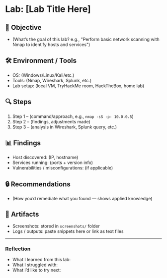 # Lab: [Lab Title Here]

## 🎯 Objective
- (What’s the goal of this lab? e.g., "Perform basic network scanning with Nmap to identify hosts and services")

## 🛠 Environment / Tools
- OS: (Windows/Linux/Kali/etc.)
- Tools: (Nmap, Wireshark, Splunk, etc.)
- Lab setup: (local VM, TryHackMe room, HackTheBox, home lab)

## 🔍 Steps
1. Step 1 – (command/approach, e.g., `nmap -sS -p- 10.0.0.5`)
2. Step 2 – (findings, adjustments made)
3. Step 3 – (analysis in Wireshark, Splunk query, etc.)

## 📊 Findings
- Host discovered: (IP, hostname)
- Services running: (ports + version info)
- Vulnerabilities / misconfigurations: (if applicable)

## 🔒 Recommendations
- (How you’d remediate what you found — shows applied knowledge)

## 📎 Artifacts
- Screenshots: stored in `screenshots/` folder  
- Logs / outputs: paste snippets here or link as text files

---

### Reflection
- What I learned from this lab:  
- What I struggled with:  
- What I’d like to try next:
